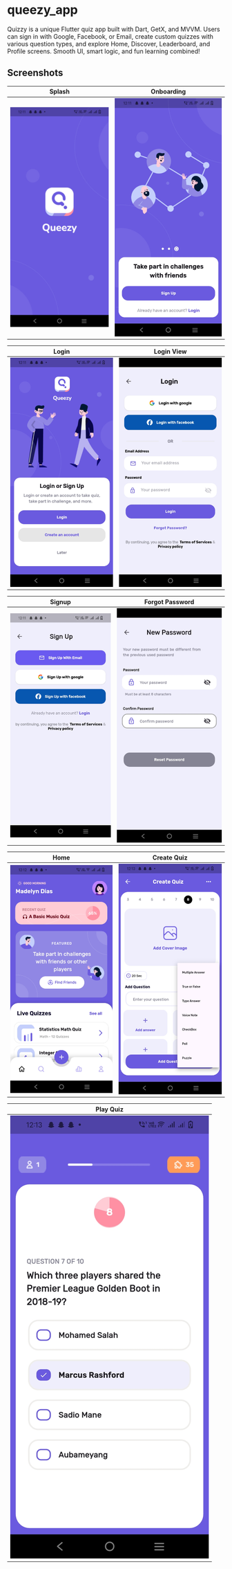 # queezy_app

Quizzy is a unique Flutter quiz app built with Dart, GetX, and MVVM. Users can sign in with Google, Facebook, or Email, create custom quizzes with various question types, and explore Home, Discover, Leaderboard, and Profile screens. Smooth UI, smart logic, and fun learning combined!
## Screenshots

| Splash | Onboarding |
|--------|------------|
| ![](screenshots/splash.jpg) | ![](screenshots/onboard.jpg) |

| Login | Login View |
|-------|------------|
| ![](screenshots/login.jpg) | ![](screenshots/loginView.jpg) |

| Signup | Forgot Password |
|--------|-----------------|
| ![](screenshots/signup.jpg) | ![](screenshots/forgotPassword.jpg) |

| Home | Create Quiz |
|------|-------------|
| ![](screenshots/home.jpg) | ![](screenshots/createQuiz.jpg) |

| Play Quiz |
|-----------|
| ![](screenshots/playQuiz.jpg) |
